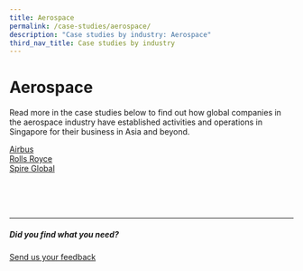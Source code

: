 ```yaml
---
title: Aerospace
permalink: /case-studies/aerospace/
description: "Case studies by industry: Aerospace"
third_nav_title: Case studies by industry
---
```

# Aerospace
Read more in the case studies below to find out how global companies in the aerospace industry have established activities and operations in Singapore for their business in Asia and beyond. 

[Airbus](https://www.edb.gov.sg/content/edb/en/our-industries/company-highlights/airbus.html)<br>
[Rolls Royce](https://www.edb.gov.sg/content/edb/en/our-industries/company-highlights/rolls-royce.html)<br>
[Spire Global](https://www.edb.gov.sg/content/edb/en/our-industries/company-highlights/spire-global.html)<br>

<br>
<br>
<br>

<hr>

##### Did you find what you need?
[Send us your feedback](https://form.gov.sg/642693623cb98f001239be0d)